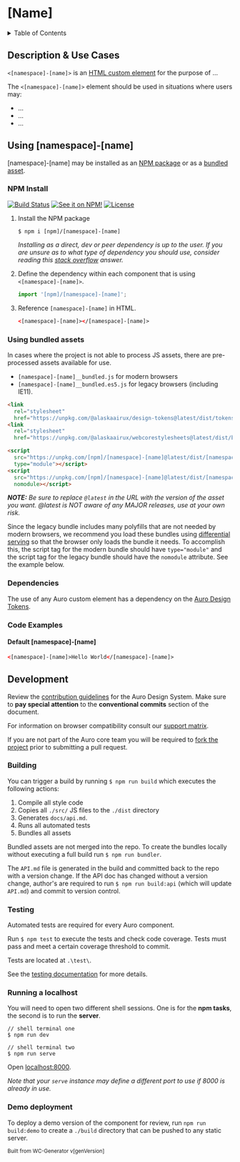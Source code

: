 # [Name]

<!-- AURO-GENERATED-CONTENT:START (TOC:maxDepth=3&collapse=true) -->
<details>
<summary>Table of Contents</summary>

- [&#91;Name&#93;](#name)
  - [Description & Use Cases](#description--use-cases)
  - [Using &#91;namespace&#93;-[name]](#using-namespace-name)
    - [NPM Install](#npm-install)
    - [Using bundled assets](#using-bundled-assets)
    - [Dependencies](#dependencies)
    - [Code Examples](#code-examples)
  - [Development](#development)
    - [Building](#building)
    - [Testing](#testing)
    - [Running a localhost](#running-a-localhost)
    - [Demo deployment](#demo-deployment)

</details>
<!-- AURO-GENERATED-CONTENT:END -->

## Description & Use Cases

<!-- AURO-GENERATED-CONTENT:START (FILE:src=./docs/description.md) -->
<!-- The below content is automatically added from ./docs/description.md -->

`<[namespace]-[name]>` is an [HTML custom element](https://developer.mozilla.org/en-US/docs/Web/Web_Components/Using_custom_elements) for the purpose of ...

The `<[namespace]-[name]>` element should be used in situations where users may:

- ...
- ...
- ...
<!-- AURO-GENERATED-CONTENT:END -->

## Using [namespace]-[name]

[namespace]-[name] may be installed as an [NPM package](#npm-install) or as a [bundled asset](#using-bundled-assets).

### NPM Install

<!-- AURO-GENERATED-CONTENT:START (FILE:src=./docs/topics/install.md) -->
<!-- The below content is automatically added from ./docs/topics/install.md -->

[![Build Status](https://img.shields.io/github/workflow/status/AlaskaAirlines/[namespace]-[name]/Test%20and%20publish?branch=master&style=for-the-badge)](https://github.com/AlaskaAirlines/[namespace]-[name]/actions?query=workflow%3A%22test+and+publish%22)
[![See it on NPM!](https://img.shields.io/npm/v/[npm]/[namespace]-[name]?style=for-the-badge&color=orange)](https://www.npmjs.com/package/[npm]/[namespace]-[name])
[![License](https://img.shields.io/npm/l/[npm]/[namespace]-[name]?color=blue&style=for-the-badge)](https://www.apache.org/licenses/LICENSE-2.0)

1. Install the NPM package

   ```shell
   $ npm i [npm]/[namespace]-[name]
   ```

   _Installing as a direct, dev or peer dependency is up to the user. If you are unsure as to what type of dependency you should use, consider reading this [stack overflow](https://stackoverflow.com/questions/18875674/whats-the-difference-between-dependencies-devdependencies-and-peerdependencies) answer._

1. Define the dependency within each component that is using `<[namespace]-[name]>`.

   ```javascript
   import '[npm]/[namespace]-[name]';
   ```

1. Reference `[namespace]-[name]` in HTML.
   ```html
   <[namespace]-[name]></[namespace]-[name]>
   ```
   <!-- AURO-GENERATED-CONTENT:END -->

### Using bundled assets

<!-- AURO-GENERATED-CONTENT:START (FILE:src=./docs/topics/useBundles.md) -->
<!-- The below content is automatically added from ./docs/topics/useBundles.md -->

In cases where the project is not able to process JS assets, there are pre-processed assets available for use.

- `[namespace]-[name]__bundled.js` for modern browsers
- `[namespace]-[name]__bundled.es5.js` for legacy browsers (including IE11).

```html
<link
  rel="stylesheet"
  href="https://unpkg.com/@alaskaairux/design-tokens@latest/dist/tokens/CSSCustomProperties.css" />
<link
  rel="stylesheet"
  href="https://unpkg.com/@alaskaairux/webcorestylesheets@latest/dist/bundled/essentials.css" />

<script
  src="https://unpkg.com/[npm]/[namespace]-[name]@latest/dist/[namespace]-[name]__bundled.js"
  type="module"></script>
<script
  src="https://unpkg.com/[npm]/[namespace]-[name]@latest/dist/[namespace]-[name]__bundled.es5.js"
  nomodule></script>
```

_**NOTE:** Be sure to replace `@latest` in the URL with the version of the asset you want. @latest is NOT aware of any MAJOR releases, use at your own risk._

Since the legacy bundle includes many polyfills that are not needed by modern browsers, we recommend you load these bundles using [differential serving](https://philipwalton.com/articles/deploying-es2015-code-in-production-today/) so that the browser only loads the bundle it needs. To accomplish this, the script tag for the modern bundle should have `type="module"` and the script tag for the legacy bundle should have the `nomodule` attribute. See the example below.

<!-- AURO-GENERATED-CONTENT:END -->

### Dependencies

<!-- AURO-GENERATED-CONTENT:START (FILE:src=./docs/topics/dependencies.md) -->
<!-- The below content is automatically added from ./docs/topics/dependencies.md -->

The use of any Auro custom element has a dependency on the [Auro Design Tokens](https://auro.alaskaair.com/getting-started/developers/design-tokens).

<!-- AURO-GENERATED-CONTENT:END -->

### Code Examples

#### Default [namespace]-[name]

<!-- AURO-GENERATED-CONTENT:START (CODE:src=./demo/examples/default.html) -->
<!-- The below code snippet is automatically added from ./demo/examples/default.html -->

```html
<[namespace]-[name]>Hello World</[namespace]-[name]>
```

<!-- AURO-GENERATED-CONTENT:END -->

## Development

<!-- AURO-GENERATED-CONTENT:START (FILE:src=./docs/topics/developmentDescription.md) -->
<!-- The below content is automatically added from ./docs/topics/developmentDescription.md -->

Review the [contribution guidelines](https://auro.alaskaair.com/contributing) for the Auro Design System. Make sure to **pay special attention** to the **conventional commits** section of the document.

For information on browser compatibility consult our [support matrix](https://auro.alaskaair.com/support/browsersSupport).

If you are not part of the Auro core team you will be required to [fork the project](https://docs.github.com/en/get-started/quickstart/fork-a-repo) prior to submitting a pull request.

<!-- AURO-GENERATED-CONTENT:END -->

### Building

<!-- AURO-GENERATED-CONTENT:START (FILE:src=./docs/topics/building.md) -->
<!-- The below content is automatically added from ./docs/topics/building.md -->

You can trigger a build by running `$ npm run build` which executes the following actions:

1. Compile all style code
1. Copies all `./src/` JS files to the `./dist` directory
1. Generates `docs/api.md`.
1. Runs all automated tests
1. Bundles all assets

Bundled assets are not merged into the repo. To create the bundles locally without executing a full build run `$ npm run bundler`.

The `API.md` file is generated in the build and committed back to the repo with a version change. If the API doc has changed without a version change, author's are required to run `$ npm run build:api` (which will update `API.md`) and commit to version control.

<!-- AURO-GENERATED-CONTENT:END -->

### Testing

<!-- AURO-GENERATED-CONTENT:START (FILE:src=./docs/topics/testing.md) -->
<!-- The below content is automatically added from ./docs/topics/testing.md -->

Automated tests are required for every Auro component.

Run `$ npm test` to execute the tests and check code coverage. Tests must pass and meet a certain coverage threshold to commit.

Tests are located at `.\test\`.

See the [testing documentation](https://auro.alaskaair.com/support/tests) for more details.

<!-- AURO-GENERATED-CONTENT:END -->

### Running a localhost

<!-- AURO-GENERATED-CONTENT:START (FILE:src=./docs/topics/localHost.md) -->
<!-- The below content is automatically added from ./docs/topics/localHost.md -->

You will need to open two different shell sessions. One is for the **npm tasks**, the second is to run the **server**.

```shell
// shell terminal one
$ npm run dev

// shell terminal two
$ npm run serve
```

Open [localhost:8000](http://localhost:8000/).

_Note that your `serve` instance may define a different port to use if 8000 is already in use._

<!-- AURO-GENERATED-CONTENT:END -->

### Demo deployment

<!-- AURO-GENERATED-CONTENT:START (FILE:src=./docs/topics/demoDeployment.md) -->
<!-- The below content is automatically added from ./docs/topics/demoDeployment.md -->

To deploy a demo version of the component for review, run `npm run build:demo` to create a `./build` directory that can be pushed to any static server.

<small>Built from WC-Generator v[genVersion]</small>

<!-- AURO-GENERATED-CONTENT:END -->
